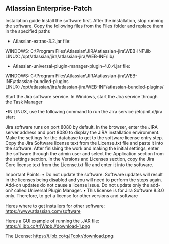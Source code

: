 ## Atlassian Enterprise-Patch

Installation guide
Install the software first. After the installation, stop running the software.
Copy the following files from the Files folder and replace them in the specified paths

- Atlassian-extras-3.2.jar file:

WINDOWS: C:\Program Files\Atlassian\JIRA\atlassian-jira\WEB-INF\lib\
LINUX: /opt/atlassian/jira/atlassian-jira/WEB-INF/lib/




- Atlassian-universal-plugin-manager-plugin-4.0.4.jar file:

WINDOWS: C:\Program Files\Atlassian\JIRA\atlassian-jira\WEB-INF\atlassian-bundled-plugins\
LINUX: /opt/atlassian/jira/atlassian-jira/WEB-INF/atlassian-bundled-plugins/




Start the Jira software service.
In Windows, start the Jira service through the Task Manager

•IN LINUX, use the following command to run the Jira service
/etc/init.d/jira start



Jira software runs on port 8080 by default. In the browser, enter the JIRA server address and port 8080 to display the JIRA installation environment.
Make the settings for the database to get to the software license entry step.
Copy the Jira Software license text from the License.txt file and paste it into the software.
After finishing the work and making the initial settings, enter the software through the admin user and select the Application section from the settings section.
In the Versions and Licenses section, copy the Jira Core license text from the License.txt file and enter it into the software.



Important Points:
• Do not update the software. Software updates will result in the licenses being disabled and you will need to perform the steps again.
Add-on updates do not cause a license issue. Do not update only the add-on? called Universal Plugin Manager.
• This license is for Jira Software 8.3.0 only. Therefore, to get a license for other versions and software



Heres where to get installers for other software:
https://www.atlassian.com/software



Heres a GUI example of running the .JAR file:
https://i.ibb.co/t4WtpbJ/download-1.png



The License:
https://i.ibb.co/qJTcpkr/download.png









